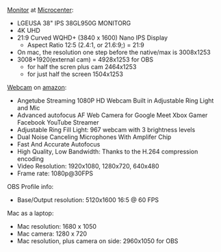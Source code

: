 

[Monitor](https://www.lg.com/us/monitors/lg-38GL950G-B-gaming-monitor) at [Microcenter](https://www.microcenter.com/support/618264/38GL950G_38):
- LGEUSA 38" IPS 38GL950G MONITORG
- 4K UHD
- 21:9 Curved WQHD+ (3840 x 1600) Nano IPS Display
  - Aspect Ratio 12:5 (2.4:1, or 21.6:9;) = 21:9
- On mac, the resolution one step before the native/max is 3008x1253
- 3008+1920(external cam) = 4928x1253 for OBS
  - for half the scren plus cam 2464x1253
  - for just half the screen 1504x1253

[Webcam](https://m.media-amazon.com/images/I/B1Ooy9meheL.pdf) on [amazon](https://www.amazon.com/Angetube-Streaming-Adjustable-Advanced-autofocus/dp/B07RXYG295):
- Angetube Streaming 1080P HD Webcam Built in Adjustable Ring Light and Mic
- Advanced autofocus AF Web Camera for Google Meet Xbox Gamer Facebook YouTube Streamer
- Adjustable Ring Fill Light: 967 webcam with 3 brightness levels
- Dual Noise Canceling Microphones With Amplifer Chip
- Fast And Accurate Autofocus
- High Quality, Low Bandwidth: Thanks to the H.264 compression encoding
- Video Resolution: 1920x1080, 1280x720, 640x480
- Frame rate: 1080p@30FPS


OBS Profile info:
- Base/Output resolution: 5120x1600 16:5 @ 60 FPS

Mac as a laptop:
- Mac resolution: 1680 x 1050
- Mac camera: 1280 x 720
- Mac resolution, plus camera on side: 2960x1050 for OBS

